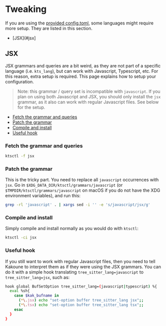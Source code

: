 # Tweaking

If you are using the
[provided config.toml](https://git.sr.ht/~hadronized/kak-tree-sitter/tree/master/item/kak-tree-sitter-config/default-config.toml),
some languages might require more setup. They are listed in this section.

- [JSX](#jsx]

## JSX

JSX grammars and queries are a bit weird, as they are not part of a specific
language (i.e. `kts_lang`), but can work with Javascript, Typescript, etc. For
this reason, extra setup is required. This page explains how to setup your configuration.

> Note: this grammar / query set is incompatible with `javascript`. If you plan
> on using both Javascript and JSX, you should only install the `jsx` grammar,
> as it also can work with regular Javascript files. See below for the setup.

- [Fetch the grammar and queries](#fetch-the-grammar-and-queries)
- [Patch the grammar](#fetch-the-grammar)
- [Compile and install](#compile-and-install)
- [Useful hook](#useful-hook)

### Fetch the grammar and queries

```bash
ktsctl -f jsx
```

### Patch the grammar

This is the tricky part. You need to replace all `javascript` occurrences with
`jsx`. Go in `$XDG_DATA_DIR/ktsctl/grammars/javascript` (or
`$TMPDIR/ktsctl/grammars/javascript` on macOS if you do not have the XDG
environment variables), and run this:

```bash
grep -rl 'javascript' . | xargs sed -i '' -e 's/javascript/jsx/g'
```

### Compile and install

Simply compile and install normally as you would do with `ktsctl`:

```bash
ktsctl -ci jsx
```

### Useful hook

If you still want to work with regular Javascript files, then you need to tell
Kakoune to interpret them as if they were using the JSX grammars. You can do it
with a simple hook translating `tree_sitter_lang=javascript` to
`tree_sitter_lang=jsx`, such as:

```bash
hook global BufSetOption tree_sitter_lang=(javascript|typescript) %{
  eval %sh{
    case $kak_bufname in
      (*\.jsx) echo "set-option buffer tree_sitter_lang jsx";;
      (*\.tsx) echo "set-option buffer tree_sitter_lang tsx";;
    esac
  }
}
```

